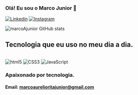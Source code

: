 ### Olá! Eu sou o Marco Junior 👋

[![Linkedin](https://img.shields.io/badge/LinkedIn-0077B5?style=for-the-badge&logo=linkedin&logoColor=white)](https://www.linkedin.com/in/marco-aurelio-90544821b/)
[![Instagram](	https://img.shields.io/badge/Instagram-E4405F?style=for-the-badge&logo=instagram&logoColor=white)](https://www.instagram.com/marco._junior/)

![marcoAjunior GitHub stats](https://github-readme-stats.vercel.app/api?username=marcoAjunior&show_icons=true&theme=dracula)

## Tecnologia que eu uso no meu dia a dia.

<div style="display: inline-block"><br/>
    <img aline: center alt="html5" src="https://img.shields.io/badge/HTML5-E34F26?style=for-the-badge&logo=html5&logoColor=white" />
    <img aline: center alt="CSS3" src="https://img.shields.io/badge/CSS3-1572B6?style=for-the-badge&logo=css3&logoColor=white" />
    <img aline: center alt="JavaScript" src="https://img.shields.io/badge/JavaScript-F7DF1E?style=for-the-badge&logo=javascript&logoColor=black" />
</div><br/>

### Apaixonado por tecnologia.
#### Email: marcoaurelioritajunior@gmail.com
